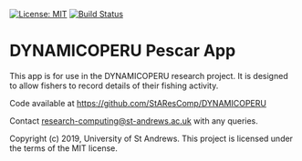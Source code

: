 [![License: MIT](https://img.shields.io/badge/License-MIT-yellow.svg)](https://opensource.org/licenses/MIT) [![Build Status](https://travis-ci.org/StAResComp/DYNAMICOPERU.svg?branch=master)](https://travis-ci.org/StAResComp/DYNAMICOPERU)

# DYNAMICOPERU Pescar App

This app is for use in the DYNAMICOPERU research project. It is designed to
allow fishers to record details of their fishing activity.

Code available at https://github.com/StAResComp/DYNAMICOPERU

Contact research-computing@st-andrews.ac.uk with any queries.

Copyright (c) 2019, University of St Andrews.
This project is licensed under the terms of the MIT license.
